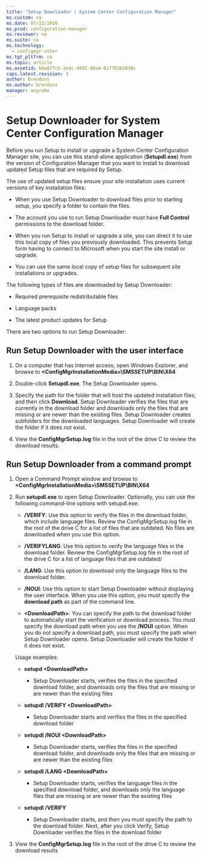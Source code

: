 ```yaml
---
title: "Setup Downloader | System Center Configuration Manager"
ms.custom: na
ms.date: 07/22/2016
ms.prod: configuration-manager
ms.reviewer: na
ms.suite: na
ms.technology:
  - configmgr-other
ms.tgt_pltfrm: na
ms.topic: article
ms.assetid: bda87fc5-2e4c-4992-98a4-01770365038c
caps.latest.revision: 3
author: Brendunsms.author: brendunsmanager: angrobe
---
```

# Setup Downloader for System Center Configuration Manager
Before you run Setup to install or upgrade a System Center Configuration Manager site, you can use this stand-alone application (**Setupdl.exe**) from the version of Configuration Manager that you want to install to download updated Setup files that are required by Setup.  

The use of updated setup files ensure your site installation uses current versions of key installation files:  

-   When you use Setup Downloader to download files prior to starting setup, you specify a folder to contain the files.  

-   The account you use to run Setup Downloader must have **Full Control** permissions to the download folder.  

-   When you run Setup to install or upgrade a site, you can direct it to use this local copy of files you previously downloaded. This prevents Setup form having to connect to Microsoft when you start the site install or upgrade.  

-   You can use the same local copy of setup files for subsequent site installations or upgrades.  

The following types of files are downloaded by Setup Downloader:  

-   Required prerequisite redistributable files  

-   Language packs  

-   The latest product updates for Setup  

There are two options to run Setup Downloader:  

## Run Setup Downloader with the user interface  

1.  On a computer that has Internet access, open Windows Explorer, and browse to **&lt;ConfigMgrInstallationMedia\>\SMSSETUP\BIN\X64**  

2.  Double-click **Setupdl.exe**. The Setup Downloader opens.  

3.  Specify the path for the folder that will host the updated installation files, and then click **Download**. Setup Downloader verifies the files that are currently in the download folder and downloads only the files that are missing or are newer than the existing files. Setup Downloader creates subfolders for the downloaded languages. Setup Downloader will create the folder if it does not exist.  

4.  View the **ConfigMgrSetup.log** file in the root of the drive C to review the download results.  

## Run Setup Downloader from a command prompt  

1.  Open a Command Prompt window and browse to **&lt;ConfigMgrInstallationMedia\>\SMSSETUP\BIN\X64**  

2.  Run  **setupdl.exe** to open Setup Downloader. Optionally, you can use the following command-line options with setupdl.exe:  

    -   **/VERIFY**: Use this option to verify the files in the download folder, which include language files. Review the ConfigMgrSetup.log file in the root of the drive C for a list of files that are outdated. No files are downloaded when you use this option.  

    -   **/VERIFYLANG**: Use this option to verify the language files in the download folder. Review the ConfigMgrSetup.log file in the root of the drive C for a list of language files that are outdated/  

    -   **/LANG**: Use this option to download only the language files to the download folder.  

    -   **/NOUI**: Use this option to start Setup Downloader without displaying the user interface. When you use this option, you must specify the **download path** as part of the command line.  

    -   **&lt;DownloadPath\>**: You can specify the path to the download folder to automatically start the verification or download process. You must specify the download path when you use the **/NOUI** option. When you do not specify a download path, you must specify the path when Setup Downloader opens. Setup Downloader will create the folder if it does not exist.  

    Usage examples:  

    -   **setupd &lt;DownloadPath\>**  

        -   Setup Downloader starts, verifies the files in the specified download folder, and downloads only the files that are missing or are newer than the existing files  

    -   **setupdl /VERIFY &lt;DownloadPath\>**  

        -   Setup Downloader starts and verifies the files in the specified download folder  

    -   **setupdl /NOUI &lt;DownloadPath\>**  

        -   Setup Downloader starts, verifies the files in the specified download folder, and downloads only the files that are missing or are newer than the existing files  

    -   **setupdl /LANG  &lt;DownloadPath\>**  

        -   Setup Downloader starts, verifies the language files in the specified download folder, and downloads only the language files that are missing or are newer than the existing files  

    -   **setupdl /VERIFY**  

        -   Setup Downloader starts, and then you must specify the path to the download folder. Next, after you click Verify, Setup Downloader verifies the files in the download folder  

3.  View the **ConfigMgrSetup.log** file in the root of the drive C to review the download results  
